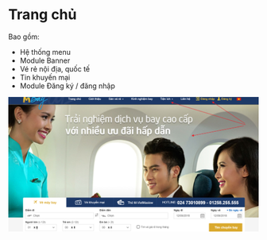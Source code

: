 # Trang chủ

Bao gồm:

* Hệ thống menu
* Module Banner
* Vé rẻ nội địa, quốc tế
* Tin khuyến mại
* Module Đăng ký / đăng nhập

![](../.gitbook/assets/image%20%2867%29.png)



